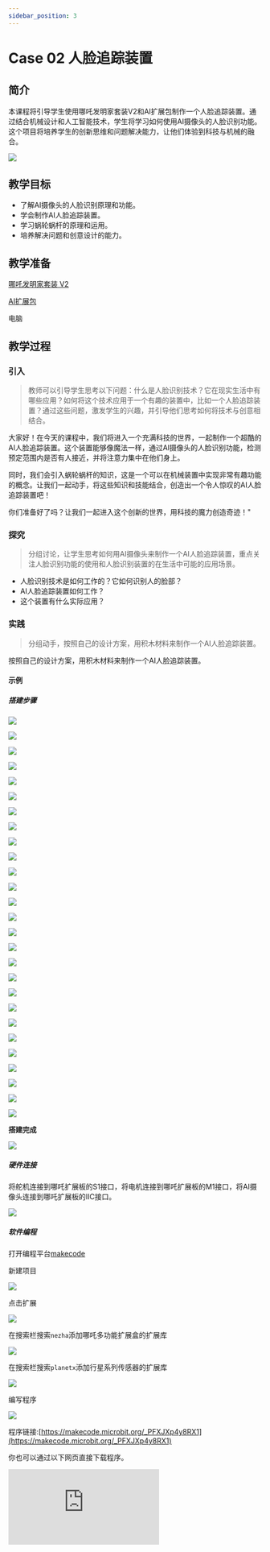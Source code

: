 ```yaml
---
sidebar_position: 3
---
```


# Case 02 人脸追踪装置


## 简介

本课程将引导学生使用哪吒发明家套装V2和AI扩展包制作一个人脸追踪装置。通过结合机械设计和人工智能技术，学生将学习如何使用AI摄像头的人脸识别功能。这个项目将培养学生的创新思维和问题解决能力，让他们体验到科技与机械的融合。

![](./images/ai-accessories-pack-case-02-01.png)

## 教学目标

- 了解AI摄像头的人脸识别原理和功能。
- 学会制作AI人脸追踪装置。
- 学习蜗轮蜗杆的原理和运用。
- 培养解决问题和创意设计的能力。

## 教学准备

[哪吒发明家套装 V2](https://www.elecfreaks.com/nezha-inventor-s-kit-v2-for-micro-bit.html)

[AI扩展包](https://www.elecfreaks.com/nezha-inventor-s-kit-v2-for-micro-bit.html)

电脑

## 教学过程

### 引入

>教师可以引导学生思考以下问题：什么是人脸识别技术？它在现实生活中有哪些应用？如何将这个技术应用于一个有趣的装置中，比如一个人脸追踪装置？通过这些问题，激发学生的兴趣，并引导他们思考如何将技术与创意相结合。

大家好！在今天的课程中，我们将进入一个充满科技的世界，一起制作一个超酷的AI人脸追踪装置。这个装置能够像魔法一样，通过AI摄像头的人脸识别功能，检测预定范围内是否有人接近，并将注意力集中在他们身上。

同时，我们会引入蜗轮蜗杆的知识，这是一个可以在机械装置中实现非常有趣功能的概念。让我们一起动手，将这些知识和技能结合，创造出一个令人惊叹的AI人脸追踪装置吧！

你们准备好了吗？让我们一起进入这个创新的世界，用科技的魔力创造奇迹！"

### 探究

>分组讨论，让学生思考如何用AI摄像头来制作一个AI人脸追踪装置，重点关注人脸识别功能的使用和人脸识别装置的在生活中可能的应用场景。

- 人脸识别技术是如何工作的？它如何识别人的脸部？
- AI人脸追踪装置如何工作？
- 这个装置有什么实际应用？

### 实践

>分组动手，按照自己的设计方案，用积木材料来制作一个AI人脸追踪装置。

按照自己的设计方案，用积木材料来制作一个AI人脸追踪装置。

#### 示例

##### 搭建步骤

![](./images/ai-accessories-pack-step-02-01.png)

![](./images/ai-accessories-pack-step-02-02.png)

![](./images/ai-accessories-pack-step-02-03.png)

![](./images/ai-accessories-pack-step-02-04.png)

![](./images/ai-accessories-pack-step-02-05.png)

![](./images/ai-accessories-pack-step-02-06.png)

![](./images/ai-accessories-pack-step-02-07.png)

![](./images/ai-accessories-pack-step-02-08.png)

![](./images/ai-accessories-pack-step-02-09.png)

![](./images/ai-accessories-pack-step-02-10.png)

![](./images/ai-accessories-pack-step-02-11.png)

![](./images/ai-accessories-pack-step-02-12.png)

![](./images/ai-accessories-pack-step-02-13.png)

![](./images/ai-accessories-pack-step-02-14.png)

![](./images/ai-accessories-pack-step-02-15.png)

![](./images/ai-accessories-pack-step-02-16.png)

![](./images/ai-accessories-pack-step-02-17.png)

![](./images/ai-accessories-pack-step-02-18.png)

![](./images/ai-accessories-pack-step-02-19.png)

![](./images/ai-accessories-pack-step-02-20.png)

![](./images/ai-accessories-pack-step-02-21.png)

![](./images/ai-accessories-pack-step-02-22.png)

![](./images/ai-accessories-pack-step-02-23.png)

![](./images/ai-accessories-pack-step-02-24.png)

![](./images/ai-accessories-pack-step-02-25.png)

![](./images/ai-accessories-pack-step-02-26.png)

![](./images/ai-accessories-pack-step-02-27.png)

**搭建完成**

![](./images/ai-accessories-pack-case-02-01.png)

##### 硬件连接

将舵机连接到哪吒扩展板的S1接口，将电机连接到哪吒扩展板的M1接口，将AI摄像头连接到哪吒扩展板的IIC接口。

 ![](./images/ai-accessories-pack-case-02-02.png)

##### 软件编程

打开编程平台[makecode](https://makecode.microbit.org/#)

新建项目

![](./images/ai-accessories-pack-case-01-03.png)

点击扩展

![](./images/ai-accessories-pack-case-01-04.png)

在搜索栏搜索`nezha`添加哪吒多功能扩展盒的扩展库

![](./images/ai-accessories-pack-case-01-06.png)

在搜索栏搜索`planetx`添加行星系列传感器的扩展库

![](./images/ai-accessories-pack-case-01-07.png)

编写程序

![](./images/ai-accessories-pack-case-02-08.png)


程序链接:[https://makecode.microbit.org/_PFXJXp4y8RX1](https://makecode.microbit.org/_PFXJXp4y8RX1)

你也可以通过以下网页直接下载程序。

<div
    style={{
        position: 'relative',
        paddingBottom: '60%',
        overflow: 'hidden',
    }}
>
    <iframe
        src="https://makecode.microbit.org/_PFXJXp4y8RX1"
        frameborder="0"
        sandbox="allow-popups allow-forms allow-scripts allow-same-origin"
        style={{
            position: 'absolute',
            width: '100%',
            height: '100%',
        }}
    />
</div>


### 团队合作与展示

学生分成小组，共同完成案例的制作和程序编写。

鼓励学生之间相互合作、交流和分享经验。

每个小组有机会向其他小组展示他们制作的案例。

#### 示例案例效果

人脸识别装置会自动识别范围内的人脸，并根据人脸位置自动调整摄像头的朝向。

![](./images/ai-accessories-pack-case-02.gif)

### 反思

>分组分享，让每组的学生分享自己的制作过程和心得，总结自己遇到的问题和解决办法，评价自己的优点和不足。

### 扩展知识

*** 什么是人脸识别？ ***

人脸识别是一种利用分析比较人脸视觉特征信息进行身份鉴别的计算机技术。它包括广义和狭义两种定义。

广义的人脸识别实际是一种生物特征识别技术，指通过人脸进行身份确认或身份查找的技术或系统。该技术使用摄像机或摄像头采集含有人脸的图像或视频流，并自动在图像中检测和跟踪人脸，进而对检测到的人脸图像进行一系列的相关应用操作。

狭义的人脸识别特指通过人脸进行身份确认或身份查找的技术或系统，它基于光学人脸图像的身份识别与验证。人脸识别技术主要涉及三个步骤：人脸图像采集及检测、人脸图像预处理和人脸图像特征提取。之后，系统将提取出的人脸图像特征与数据库中预先存储的面部特征进行比较，以完成识别过程。

总的来说，人脸识别是一种便捷、安全的生物识别技术，被广泛应用于公共安全、个人身份验证、视频监控、支付验证、门禁管理等多个领域。

*** 蜗轮蜗杆的结构特点？ ***

蜗轮蜗杆机构是一种常用的机械传动机构，它由蜗轮和蜗杆两部分组成。以下是它的主要结构特点：

- 传动效率高：蜗轮蜗杆机构的传动效率可以达到95%以上，这意味着其能量损失较小，机械效率高。

- 传动比大：蜗轮蜗杆机构的传动比通常较大，可以达到100以上，这使得它可以实现较大范围的速比变化。

- 结构紧凑：蜗轮蜗杆机构的结构紧凑，占用空间小，这使得它在一些空间限制较大的场合中具有较好的适应性。

- 自锁性：蜗轮蜗杆机构具有自锁性，即在蜗轮主动时，蜗杆可以自锁，这使得它可以用于提升和起重机械中，实现工作机构的恒速运动。

- 运动方式独特：蜗轮蜗杆机构的运动方式独特，蜗杆旋转时，蜗轮只能沿蜗杆方向做轴向移动，这使得它可以用于一些特殊的机械传动中，如用于调整机构的位置。

- 承载能力大：蜗轮蜗杆机构的承载能力较大，它可以承受较大的轴向和径向载荷，这使得它可以应用于一些重载传动场合。

- 制造和安装精度要求高：由于蜗轮蜗杆机构的传动精度和稳定性要求较高，因此需要较高的制造和安装精度。

总之，蜗轮蜗杆机构具有传动效率高、传动比大、结构紧凑、自锁性、运动方式独特、承载能力大等优点，广泛应用于各种机械传动系统中。
